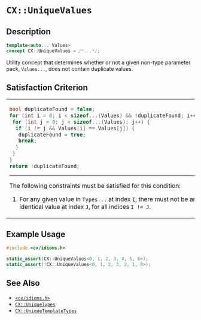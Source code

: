# `CX::UniqueValues`
## Description
<area id="no-interactive-code"></area>
```c++
template<auto... Values>
concept CX::UniqueValues = /*...*/;
```
Utility concept that determines whether or not a given non-type
parameter pack, `Values...`, does not contain duplicate values.

## Satisfaction Criterion
<table id="member-function-table">
 <tr><td>

  ```c++
  bool duplicateFound = false;
  for (int i = 0; i < sizeof...(Values) && !duplicateFound; i++) {
   for (int j = 0; j < sizeof...(Values); j++) {
    if (i != j && Values[i] == Values[j]) {
     duplicateFound = true;
     break;
    }
   }
  }
  return !duplicateFound;
  ```
  ---
  The following constraints must be satisfied for this condition:
  1. For any given value in `Types...` at index `I`, there must not
     be an identical value at index `J`, for all indices `I != J`.

 </td></tr>
</table>

## Example Usage
```c++
#include <cx/idioms.h>

static_assert(CX::UniqueValues<0, 1, 2, 3, 4, 5, 6>);
static_assert(!CX::UniqueValues<0, 1, 2, 3, 2, 1, 0>);
```

## See Also
 - [`<cx/idioms.h>`](../cx_idioms_h.md)
 - [`CX::UniqueTypes`](./unique_types.md)
 - [`CX::UniqueTemplateTypes`](./unique_template_types.md)
